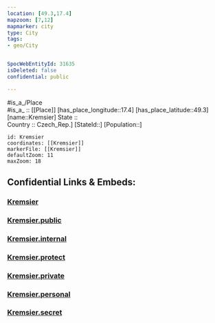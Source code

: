 ```yaml
---
location: [49.3,17.4] 
mapzoom: [7,12] 
mapmarker: city 
type: City
tags:
- geo/City


SpocWebEntityId: 31635
isDeleted: false
confidential: public

---
```

#is_a_/Place  
#is_a_ :: [[Place]] 
[has_place_longitude::17.4] 
[has_place_latitude::49.3] 
[name::Kremsier] 
State ::  
Country :: Czech_Rep.] 
[StateId::] 
[Population::] 



```leaflet
id: Kremsier
coordinates: [[Kremsier]] 
markerFile: [[Kremsier]] 
defaultZoom: 11 
maxZoom: 18
```


## Confidential Links & Embeds: 

### [Kremsier](/_Standards/Earth/Continent/Europe/Europe~Central/Czech_Republic/regions~Czech_Republic/Zlínský/City/Kremsier.md) 

### [Kremsier.public](/_public/Earth/Continent/Europe/Europe~Central/Czech_Republic/regions~Czech_Republic/Zlínský/City/Kremsier.public.md) 

### [Kremsier.internal](/_internal/Earth/Continent/Europe/Europe~Central/Czech_Republic/regions~Czech_Republic/Zlínský/City/Kremsier.internal.md) 

### [Kremsier.protect](/_protect/Earth/Continent/Europe/Europe~Central/Czech_Republic/regions~Czech_Republic/Zlínský/City/Kremsier.protect.md) 

### [Kremsier.private](/_private/Earth/Continent/Europe/Europe~Central/Czech_Republic/regions~Czech_Republic/Zlínský/City/Kremsier.private.md) 

### [Kremsier.personal](/_personal/Earth/Continent/Europe/Europe~Central/Czech_Republic/regions~Czech_Republic/Zlínský/City/Kremsier.personal.md) 

### [Kremsier.secret](/_secret/Earth/Continent/Europe/Europe~Central/Czech_Republic/regions~Czech_Republic/Zlínský/City/Kremsier.secret.md)

